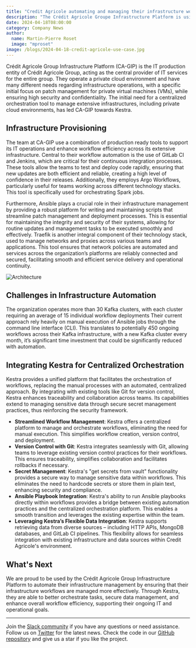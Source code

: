 ```yaml
---
title: "Credit Agricole automating and managing their infrastructure workflows with Kestra"
description: "The Crédit Agricole Groupe Infrastructure Platform is using Kestra to automate their infrastructure workflows"
date: 2024-04-18T08:00:00
category: Company News
author:
  name: Martin-Pierre Roset
  image: "mproset"
image: /blogs/2024-04-18-credit-agricole-use-case.jpg
---
```


Crédit Agricole Group Infrastructure Platform (CA-GIP) is the IT production entity of Crédit Agricole Group, acting as the central provider of IT services for the entire group. They operate a private cloud environment and have many different needs regarding infrastructure operations, with a specific initial focus on patch management for private virtual machines (VMs), while ensuring high security and confidentiality. The initial need for a centralized orchestration tool to manage extensive infrastructures, including private cloud environments, has led CA-GIP towards Kestra. 

## Infrastructure Provisioning

The team at CA-GIP use a combination of production ready tools to support its IT operations and enhance workflow efficiency across its extensive infrastructure. Central to their workflow automation is the use of GitLab CI and Jenkins, which are critical for their continuous integration processes. These tools allow the teams to test and deploy code rapidly, ensuring that new updates are both efficient and reliable, creating a high level of confidence in their releases. Additionally, they employs Argo Workflows, particularly useful for teams working across different technology stacks. This tool is specifically used for orchestrating Spark jobs.

Furthermore, Ansible plays a crucial role in their infrastructure management by providing a robust platform for writing and maintaining scripts that streamline patch management and deployment processes. This is essential for maintaining the integrity and security of their systems, allowing for routine updates and management tasks to be executed smoothly and effectively. Traefik is another integral component of their technology stack, used to manage networks and proxies across various teams and applications. This tool ensures that network policies are automated and services across the organization’s platforms are reliably connected and secured, facilitating smooth and efficient service delivery and operational continuity. 

![Architecture](/blogs/2024-04-18-credit-agricole-use-case/architecture.png)

## Challenges in Infrastructure Automation

The organization operates more than 30 Kafka clusters, with each cluster requiring an average of 15 individual workflow deployments Their current approach rely heavily on manual execution of Ansible jobs through the command line interface (CLI). This translates to potentially 450 ongoing workflows across their Kafka infrastructure, with a new Kafka cluster every month, it’s significant time investment that could be significantly reduced with automation.

## Integrating Kestra for Centralized Orchestration

Kestra provides a unified platform that facilitates the orchestration of workflows, replacing the manual processes with an automated, centralized approach. By integrating with existing tools like Git for version control, Kestra enhances traceability and collaboration across teams. Its capabilities extend to managing sensitive data through secure secret management practices, thus reinforcing the security framework. 

- **Streamlined Workflow Management**: Kestra offers a centralized platform to manage and orchestrate workflows, eliminating the need for manual execution. This simplifies workflow creation, version control, and deployment.
- **Version Control with Git**: Kestra integrates seamlessly with Git, allowing teams to leverage existing version control practices for their workflows. This ensures traceability, simplifies collaboration and facilitates rollbacks if necessary.
- **Secret Management**: Kestra's "get secrets from vault" functionality provides a secure way to manage sensitive data within workflows. This eliminates the need to hardcode secrets or store them in plain text, enhancing security and compliance.
- **Ansible Playbook Integration**: Kestra's ability to run Ansible playbooks directly within workflows provides a bridge between existing automation practices and the centralized orchestration platform. This enables a smooth transition and leverages the existing expertise within the team.
- **Leveraging Kestra’s Flexible Data Integration**: Kestra supports retrieving data from diverse sources – including HTTP APIs, MongoDB databases, and GitLab CI pipelines. This flexibility allows for seamless integration with existing infrastructure and data sources within Credit Agricole's environment.

## What's Next 

We are proud to be used by the Crédit Agricole Group Infrastructure Platform to automate their infrastructure management by ensuring that their infrastructure workflows are managed more effectively. Through Kestra, they are able to better orchestrate tasks, secure data management, and enhance overall workflow efficiency, supporting their ongoing IT and operational goals.

--- 

Join the [Slack community](https://kestra.io/slack) if you have any questions or need assistance. Follow us on [Twitter](https://twitter.com/kestra_io) for the latest news. Check the code in our [GitHub repository](https://github.com/kestra-io/kestra) and give us a star if you like the project.